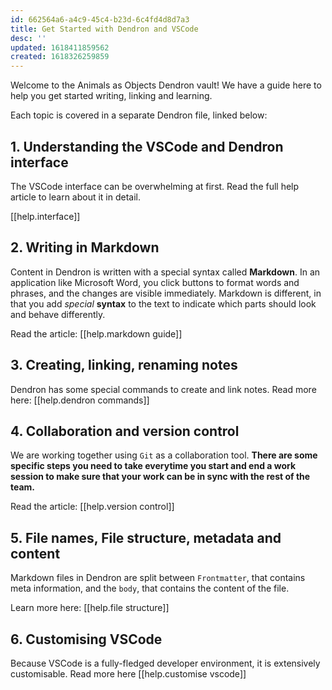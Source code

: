 ```yaml
---
id: 662564a6-a4c9-45c4-b23d-6c4fd4d8d7a3
title: Get Started with Dendron and VSCode
desc: ''
updated: 1618411859562
created: 1618326259859
---
```


Welcome to the Animals as Objects Dendron vault! We have a guide here to help you get started writing, linking and learning. 

Each topic is covered in a separate Dendron file, linked below:

## 1. Understanding the VSCode and Dendron interface

The VSCode interface can be overwhelming at first. Read the full help article to learn about it in detail.

[[help.interface]]

## 2. Writing in Markdown

Content in Dendron is written with a special syntax called **Markdown**. In an application like Microsoft Word, you click buttons to format words and phrases, and the changes are visible immediately. Markdown is different, in that you add _special_ **syntax** to the text to indicate which parts should look and behave differently.

Read the article: [[help.markdown guide]]

## 3. Creating, linking, renaming notes

Dendron has some special commands to create and link notes. Read more here: [[help.dendron commands]]

## 4. Collaboration and version control

We are working together using `Git` as a collaboration tool. **There are some specific steps you need to take everytime you start and end a work session to make sure that your work can be in sync with the rest of the team.**

Read the article: [[help.version control]]

## 5. File names, File structure, metadata and content

Markdown files in Dendron are split between `Frontmatter`, that contains meta information, and the `body`, that contains the content of the file. 

Learn more here: [[help.file structure]]

## 6. Customising VSCode

Because VSCode is a fully-fledged developer environment, it is extensively customisable. Read more here [[help.customise vscode]]